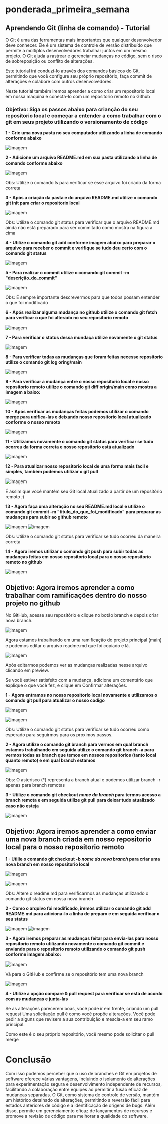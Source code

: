 ﻿# ponderada_primeira_semana
 
## Aprendendo Git (linha de comando) - Tutorial

O Git é uma das ferramentas mais importantes que qualquer desenvolvedor deve conhecer. Ele é um sistema de controle de versão distribuído que permite a múltiplos desenvolvedores trabalhar juntos em um mesmo projeto. O Git ajuda a rastrear e gerenciar mudanças no código, sem o risco de sobreposição ou conflito de alterações.

Este tutorial irá conduzi-lo através dos comandos básicos do Git, permitindo que você configure seu próprio repositório, faça commit de alterações e colabore com outros desenvolvedores.

Neste tutorial também iremos aprender a como criar um repositorio local em nossa maquina e conecta-lo com um repositorio remoto no Github

### Objetivo: Siga os passos abaixo para crianção do seu repositorio local e começar a entender a como trabalhar com o git em seus projeto utilizando o versionamento de código

**1 - Crie uma nova pasta no seu computador utilizando a linha de comando conforme abaixo**

![imagem](imagens/passo1.png)

**2 - Adicione um arquivo README.md em sua pasta utilizando a linha de comando conforme abaixo**

![imagem](imagens/passo2.png)

Obs: Utilize o comando ls para verificar se esse arquivo foi criado da forma correta

**3 - Após a criação da pasta e do arquivo README.md utilize o comando git init para criar o repositorio local**

![imagem](imagens/passo3.png)

Obs: Utilize o comando git status para verificar que o arquivo README.md ainda não está preparado para ser commitado como mostra na figura a cima

**4 - Utilize o comando git add conforme imagem abaixo para preparar o arquivo para receber o commit e verifique se tudo deu certo com o comando git status**

![imagem](imagens/passo4.png)

**5 - Para realizar o commit utilize o comando git commit -m "descrição_do_commit"**

![imagem](imagens/passo5.png)

Obs: E sempre importante descrevermos para que todos possam entender o que foi modificado

**6 - Após realizar alguma mudança no github utilize o comando git fetch para verificar o que foi alterado no seu repositorio remoto**

![imagem](imagens/passo8.png)

**7 - Para verificar o status dessa mundaça utilize novamente o git status**

![imagem](imagens/passo9.png)

**8 - Para verificar todas as mudanças que foram feitas necesse repositorio utilize o comando git log oring/main**

![imagem](imagens/passo10.png)

**9 - Para verificar a mudança entre o nosso repositorio local e nosso repositorio remoto utilize o comando git diff origin/main como mostra a imagem a baixo:**

![imagem](imagens/passo11.png)

**10 - Após verificar as mudanças feitas podemos utilizar o comando merge para unifica-las e deixando nosso repositorio local atualizado conforme o nosso remoto**

![imagem](imagens/passo12.png)

**11 - Utilizamos novamente o comando git status para verificar se tudo ocorreu da forma correta e nosso repositorio está atualizado**

![imagem](imagens/passo13.png)

**12 - Para atualizar nosso repositorio local de uma forma mais facil e simples, também podemos utilizar o git pull**

![imagem](imagens/passo14.png)

É assim que você mantém seu Git local atualizado a partir de um repositório remoto ;)

**13 - Agora faça uma alteração no seu README.md local e utilize o comando git commit -m "titulo_do_que_foi_modificado" para preparar as mudanças para subir ao github remoto**

![imagem](imagens/passo16.png)
![imagem](imagens/passo17.png)

Obs: Utilize o comando git status para verificar se tudo ocorreu da maneira correta

**14 - Agora iremos utilizar o comando git push para subir todas as mudanças feitas em nosso repositorio local para o nosso repositorio remoto no github**

![imagem](imagens/passo18.png)

## Objetivo: Agora iremos aprender a como trabalhar com ramificações dentro do nosso projeto no github

No GitHub, acesse seu repositório e clique no botão branch e depois criar nova branch.

![imagem](imagens/passo19.png)

Agora estamos trabalhando em uma ramificação do projeto principal (main) e podemos editar o arquivo readme.md que foi copiado e lá.

![imagem](imagens/passo20.png)

Após editarmos podemos ver as mudanças realizadas nesse arquivo clicando em preview.

Se você estiver satisfeito com a mudança, adicione um comentário que explique o que você fez, e clique em Confirmar alterações.

**1 - Agora entramos no nosso repositorio local novamente e utilizamos o comando git pull para atualizar o nosso codigo**

![imagem](imagens/tutorial2%20-%201.png)

![imagem](imagens/tutorial2%20-%202.png)

Obs: Utilize o comando git status para verificar se tudo ocorreu como esperado para seguirmos para os proximos passos.

**2 - Agora utilize o comando git branch para vermos em qual branch estamos trabalhando em seguida utilize o comando git branch -a para vermos todas as branch que temos em nossos repositorios (tanto local quanto remoto) e em qual branch estamos**

![imagem](imagens/tutorial2%20-%203.png)

Obs: O asterisco (*) representa a branch atual e podemos utilizar branch -r apenas para branch remotas

**3 - Utilize o comando git checkout *nome da branch* para termos acesso a branch remota e em seguida utilize git pull para deixar tudo atualizado caso não esteja**

![imagem](imagens/tutorial2%20-%204.png?)

## Objetivo: Agora iremos aprender a como enviar uma nova branch criada em nosso repositorio local para o nosso repositorio remoto

**1 - Utilie o comando git checkout -b *nome da nova branch* para criar uma nova branch em nosso repositorio local**

![imagem](imagens/tutorial2%20-%205.png)

![imagem](imagens/tutorial2%20-%206.png)

Obs: Altere o readme.md para verificarmos as mudanças utilizando o comando git status em nossa nova branch

**2 - Como o arquivo foi modificado, iremos utilizar o comando git add README.md para adiciona-lo a linha de preparo e em seguida verificar o seu status**

![imagem](imagens/tutorial2%20-%207.png)
![imagem](imagens/tutorial2%20-%208.png)

**3 - Agora iremos preparar as mudanças feitar para envia-las para nosso repositorio remoto utilizando novamente o comando git commit e enviando para o repositorio remoto utilizando o comando git push conforme imagem abaixo:**

![imagem](imagens/tutorial2%20-%2010.png)

Vá para o GitHub e confirme se o repositório tem uma nova branch

![imagem](imagens/tutorial2%20-%2011.png)

**4 - Utilize a opção compare & pull request para verificar se está de acordo com as mudanças e junta-las**

Se as alterações parecerem boas, você pode ir em frente, criando um pull request
Uma solicitação pull é como você propõe alterações. Você pode pedir a alguns que revisem a sua contribuição e mescla-a em seu ramo principal.

Como este é o seu próprio repositório, você mesmo pode solicitar o pull merge

# Conclusão

Com isso podemos perceber que o uso de branches e Git em projetos de software oferece várias vantagens, incluindo o isolamento de alterações para experimentação segura e desenvolvimento independente de recursos, facilitando a colaboração entre equipes ao permitir a fusão eficaz de mudanças separadas. O Git, como sistema de controle de versão, mantém um histórico detalhado de alterações, permitindo a reversão fácil para estados anteriores de código e a identificação de origens de bugs. Além disso, permite um gerenciamento eficaz de lançamentos de recursos e promove a revisão de código para melhorar a qualidade do software.
